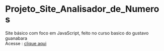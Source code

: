 # Projeto_Site_Analisador_de_Numeros
 Site básico com foco em JavaScript, feito no curso basico do gustavo guanabara\
 Acesse : [clique aqui](https://cezar-deev.github.io/Projeto_Site_Analisador_de_Numeros/)
